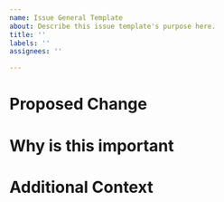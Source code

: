 ```yaml
---
name: Issue General Template
about: Describe this issue template's purpose here.
title: ''
labels: ''
assignees: ''

---
```


# Proposed Change

# Why is this important

# Additional Context
